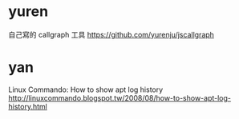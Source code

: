 # yuren

自己寫的 callgraph 工具
<https://github.com/yurenju/jscallgraph>

# yan

Linux Commando: How to show apt log history
<http://linuxcommando.blogspot.tw/2008/08/how-to-show-apt-log-history.html>